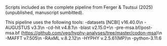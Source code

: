 Scripts included as the complete pipeline from Ferger & Tsutsui (2025) (unpublished, manuscript sumbitted).

This pipeline uses the following tools: 
-datasets [NCBI] v16.40.0\n
-AUGUSTUS v3.3\n
-cd-hit v4.8.1\n
-blast v2.15.0+\n
-pre-msa.bf/post-msa.bf (https://github.com/veg/hyphy-analyses/tree/master/codon-msa)\n
-MAFFT v7.505\n
-RAxML v.8.2.12\n
-HYPHY v.2.5.61(MP)\n
-python-3.11.6
